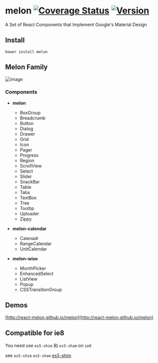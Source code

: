 # melon [![Coverage Status](https://coveralls.io/repos/github/react-melon/melon/badge.svg?branch=)](https://coveralls.io/github/react-melon/melon?branch=) [![Version](https://img.shields.io/npm/v/melon.svg)](https://www.npmjs.com/package/melon)

A Set of React Components that Implement Google's Material Design

## Install

```
bower install melon
```

## Melon Family

![image](http://boscdn.bpc.baidu.com/mms-res/react-melon/melon/melonFamily.png "melon-family")

### Components

* **melon**
    * BoxGroup
    * Breadcrumb
    * Button
    * Dialog
    * Drawer
    * Grid
    * Icon
    * Pager
    * Progress
    * Region
    * ScrollView
    * Select
    * Slider
    * SnackBar
    * Table
    * Tabs
    * TextBox
    * Tree
    * Tooltip
    * Uploader
    * Zippy

* **melon-calendar**
    * Calenadr
    * RangeCalendar
    * UnitCalendar

* **melon-wise**
    * MonthPicker
    * EnhancedSelect
    * ListView
    * Popup
    * CSSTransitionGroup

## Demos

[http://react-melon.github.io/melon](http://react-melon.github.io/melon)

## Compatible for ie8

You need use `es5-shim` 和 `es5-sham` on `ie8`

see `es5-shim` `es5-sham` [es5-shim](https://github.com/es-shims/es5-shim)
